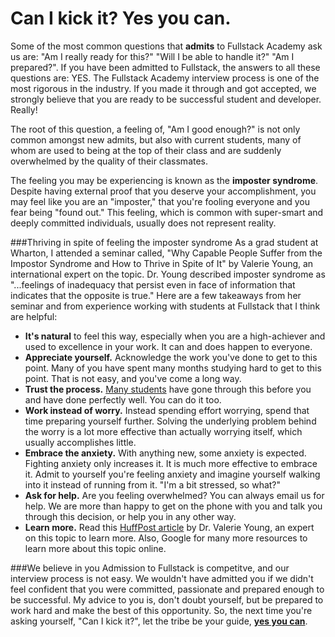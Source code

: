 # Can I kick it? Yes you can.

Some of the most common questions that **admits** to Fullstack Academy ask us are: "Am I really ready for this?" "Will I be able to handle it?" "Am I prepared?". If you have been admitted to Fullstack, the answers to all these questions are: YES. The Fullstack Academy interview process is one of the most rigorous in the industry. If you made it through and got accepted, we strongly believe that you are ready to be successful student and developer. Really!

The root of this question, a feeling of, "Am I good enough?" is not only common amongst new admits, but also with current students, many of whom are used to being at the top of their class and are suddenly overwhelmed by the quality of their classmates.

The feeling you may be experiencing is known as the **imposter syndrome**. Despite having external proof that you deserve your accomplishment, you may feel like you are an "imposter," that you're fooling everyone and you fear being "found out." This feeling, which is common with super-smart and deeply committed individuals, usually does not represent reality. 

###Thriving in spite of feeling the imposter syndrome
As a grad student at Wharton, I attended a seminar called, "Why Capable People Suffer from the Impostor Syndrome and How to Thrive in Spite of It" by Valerie Young, an international expert on the topic. Dr. Young described imposter syndrome as "...feelings of inadequacy that persist even in face of information that indicates that the opposite is true."  Here are a few takeaways from her seminar and from experience working with students at Fullstack that I think are helpful:

* **It's natural** to feel this way, especially when you are a high-achiever and used to excellence in your work. It can and does happen to everyone. 
* **Appreciate yourself.** Acknowledge the work you've done to get to this point. Many of you have spent many months studying hard to get to this point. That is not easy, and you've come a long way.
* **Trust the process.** [Many students](http://www.quora.com/Reviews-of-Fullstack-Academy) have gone through this before you and have done perfectly well. You can do it too.
* **Work instead of worry.** Instead spending effort worrying, spend that time preparing yourself further. Solving the underlying problem behind the worry is a lot more effective than actually worrying itself, which usually accomplishes little.
* **Embrace the anxiety.** With anything new, some anxiety is expected. Fighting anxiety only increases it. It is much more effective to embrace it. Admit to yourself you're feeling anxiety and imagine yourself walking into it instead of running from it. "I'm a bit stressed, so what?"
* **Ask for help.** Are you feeling overwhelmed? You can always email us for help. We are more than happy to get on the phone with you and talk you through this decision, or help you in any other way.
* **Learn more.** Read this [HuffPost article](http://www.huffingtonpost.com/dr-valerie-young/impostor-syndrome_b_2271141.html) by Dr. Valerie Young, an expert on this topic to learn more. Also, Google for many more resources to learn more about this topic online.

###We believe in you
Admission to Fullstack is competitve, and our interview process is not easy. We wouldn't have admitted you if we didn't feel confident that you were committed, passionate and prepared enough to be successful. My advice to you is, don't doubt yourself, but be prepared to work hard and make the best of this opportunity. So, the next time you're asking yourself, "Can I kick it?", let the tribe be your guide, **[yes you can](https://www.youtube.com/watch?v=ZrlJX7DzLhI)**.
